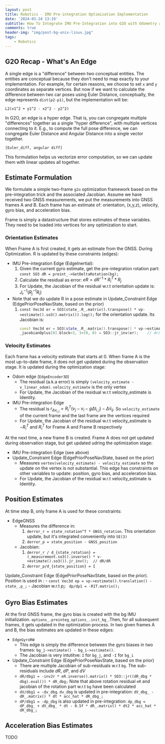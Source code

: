 ```yaml
---
layout: post
title: Robotics - IMU Pre-integration Optimization Implementation
date: '2024-03-24 13:19'
subtitle: How To Integrate IMU Pre-Integration into G2O with Odometry and GNSS
comments: true
header-img: "img/post-bg-unix-linux.jpg"
tags:
    - Robotics
---
```


## G2O Recap - What's An Edge

A single edge is a "difference" between two conceptual entities. The entities are conceptual because they don't need to map exactly to your implementation. For example, for certain reasons, we choose to set `x` and `y` coordinates as separate vertices. But now if we want to calculate the difference between two car poses using Euler Distance, conceptually, the edge represents `dist(p2-p1)`, but the implementation will be:

```
L2(x1^2 + y1^2 - x2^2 - y2^2)
```

In G2O, an edge is a hyper edge. That is, you can congregate multiple "differences" together as a single "hyper difference", with multiple vertices connecting to it. E.g., to compute the full pose difference, we can congregate Euler Distance and Angular Distance into a single vector together. 

```
[Euler_diff, angular diff]
```

This formulation helps us vectorize error computation, so we can update them with linear updates all together.

## Estimate Formulation

We formulate a simple two-frame `g2o` optimization framework based on the pre-integration trick and the associated Jacobian. Assume we have received two GNSS measurements, we put the measurements into GNSS frames A and B. Each frame has an estimate of: orientation, (x,y,z), velocity, gyro bias, and acceleration bias.

Frame is simply a datastructure that stores estimates of these variables. They need to be loaded into vertices for any optimization to start.

### Orientation Estimates

When Frame A is first created, it gets an estimate from the GNSS. During Optimization. R is updated by these constraints (edges):

- IMU Pre-integration Edge (EdgeInertial):
    1. Given the current gyro estimate, get the pre-integration rotation part: `const SO3 dR = preint_->GetDeltaRotation(bg);`
    2. Calculate the residual as error: $eR = dR^{-1} * R_i^T * R_j$
    3. For Update, the Jacobian of the residual w.r.t orientation update is: $J_r^{-1} (R_j^{-1} R_i)$
- Note that we do update R in a pose estimate in Update_Constraint Edge (EdgePriorPoseNavState, based on the prior)
    1. `const Vec3d er = SO3(state_.R_.matrix().transpose() * vp->estimate().so3().matrix()).log();` for the orientation update. Its Jacobian is:
        ```cpp
        const Vec3d er = SO3(state_.R_.matrix().transpose() * vp->estimate().so3().matrix()).log();
        _jacobianOplus[0].block<3, 3>(0, 0) = SO3::jr_inv(er);    // dr/dr
        ```

### Velocity Estimates

Each frame has a velocity estimate that starts at 0. When frame A is the most up-to-date frame, it does not get updated during the observation stage. It is updated during the optimization stage:

- Odom edge (`EdgeEncoder3D`)
    - The residual (a.k.a error) is simply `(velocity_estimate - v_linear_odom)`. `velocity_estimate` is the only vertex
    - For Update, the Jacobian of the residual w.r.t velocity_estimate is Identity.
- IMU Pre-integration Edge
    - The residual is $r_{\Delta v_{i,j}} = R_i^T (v_j - v_i - g \Delta t_{i,j}) - \Delta \tilde{v}_{ij}$. So `velocity_estimate` of the current frame and the last frame are the vertices required
    - For Update, the Jacobian of the residual w.r.t velocity_estimate is $-R_i^T$ and $R_i^T$ for Frame A and Frame B respectively

At the next time, a new frame B is created. Frame A does not get updated during observation stage, but get updated udring the optimization stage:

- IMU Pre-integration Edge (see above)
- Update_Constraint Edge (EdgePriorPoseNavState, based on the prior)
    - Measures `vertex(velocity_estimate) - velocity_estimate` so the update on the vertex is not substantial. This edge has constraints on other variables to update: position, gyro bias, and acceleration bias.
    - For Update, the Jacobian of the residual w.r.t velocity_estimate is Identity.

## Position Estimates

At time step B, only frame A is used for these constraints:

- EdgeGNSS
    - Measures the difference in: 
        1. `derror_r = state_rotation^T * GNSS_rotation`. This orientation update, but it's integrated conveniently into `SE(3)`
        2. `derror_p = state_position - GNSS_position`
    - Jacobian:
        1. `derror_r / d_{state_rotation} = (_measurement.so3().inverse() * v->estimate().so3()).jr_inv();  // dR/dR`
        2. `derror_p/d_{state_position} = I`

Update_Constraint Edge (EdgePriorPoseNavState, based on the prior).  Position is used in :
    - `const Vec3d ep = vp->estimate().translation() - state_.p_;`
    - Jacobian w.r.t $p_i$: ` dp/dp1 = -R1T.matrix();`

## Gyro Bias Estimates

At the first GNSS frame, the gyro bias is created with the bg IMU initialization. `options_.preinteg_options_.init_bg_`.Then, for all subsequent frames, it gets updated in the optimization process. In two given frames A and B, the bias estimates are updated in these edges:

- `EdgeGyroRW`
    - This edge is simply the difference between the gyro biases in two frames: `bg_j->estimate() - bg_i->estimate()`.
    - The Jacobian is very intutitve: `I` for `bg_j`, and `-I` for `bg_i`
- Update_Constraint Edge (EdgePriorPoseNavState, based on the prior)
    - There are multiple Jacobian of sub-residuals w.r.t `bg`. The sub-residuals include $dR$, $dP$, and $dV$
    - `dR/dbg1 = -invJr * eR.inverse().matrix() * SO3::jr((dR_dbg * dbg).eval()) * dR_dbg;` Note that above rotation residual `eR`  and jacobian of the rotation part w.r.t `bg` have been calculated
    - `dV/dbg1 = -dv_dbg`. `dv_dbg` is updated in pre-integration: `dV_dbg_ - dR_.matrix() * dt * acc_hat * dR_dbg_;`
    - `dP/dbg1 = -dp_dbg` is also updated in pre-integration: `dp_dbg = dP_dbg_ + dV_dbg_ * dt - 0.5f * dR_.matrix() * dt2 * acc_hat * dR_dbg_;`

## Acceleration Bias Estimates
TODO
